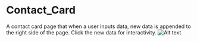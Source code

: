 # Contact_Card
A contact card page that when a user inputs data,  new data is appended  to the right side of the page.  Click the new data for interactivity.
![Alt text](https://raw.github.com/kevinbundi/Contact_Card/master/Capture.PNG)
